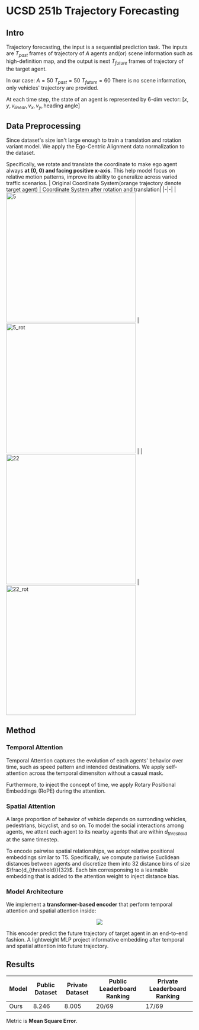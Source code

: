 # UCSD 251b Trajectory Forecasting
## Intro
Trajectory forecasting, the input is a sequential prediction task. The inputs are $T_{past}$ frames of trajectory of $A$ agents and(or) scene information such as high-definition map, and the output is next $T_{future}$ frames of trajectory of the target agent.

In our case:
$A = 50$
$T_{past} = 50$
$T_{future} = 60$
There is no scene information, only vehicles' trajectory are provided.

At each time step, the state of an agent is represented by 6-dim vector: 
$[x, y, v_{linear}, v_x, v_y, \text{heading angle}]$

## Data Preprocessing
Since dataset's size isn't large enough to train a translation and rotation variant model. We apply the Ego-Centric Alignment data normalization to the dataset.


Specifically, we rotate and translate the coordinate to make ego agent always **at (0, 0) and facing positive x-axis**. This help model focus on relative motion patterns, improve its ability to generalize across varied traffic scenarios.
| Original Coordinate System(orange trajectory denote target agent) | Coordinate System after rotation and translation|
|-|-|
| <img width="350" height="350" alt="5" src="https://github.com/user-attachments/assets/2c8daf06-e913-4ec6-acb6-bf40683e464d" /> | <img width="350" height="350" alt="5_rot" src="https://github.com/user-attachments/assets/70ab59d7-7af8-4316-9d56-f554ae2c4ce6" /> |
| <img width="350" height="350" alt="22" src="https://github.com/user-attachments/assets/a1742290-5d98-4531-8f19-7cc5ed5f072e" /> | <img width="350" height="350" alt="22_rot" src="https://github.com/user-attachments/assets/499109e2-65dd-4639-bd59-1017a6fcd9fa" />



## Method
### Temporal Attention
Temporal Attention captures the evolution of each agents' behavior over time, such as speed pattern and intended destinations. We apply self-attention across the temporal dimensiton without a casual mask.

Furthermore, to inject the concept of time, we apply Rotary Positional Embeddings (RoPE) during the attention.

### Spatial Attention
A large proportion of behavior of vehicle depends on surronding vehicles, pedestrians, bicyclist, and so on. To model the social interactions among agents, we attent each agent to its nearby agents that are within $d_{threshold}$ at the same timestep.

To encode pairwise spatial relationships, we adopt relative positional embeddings similar to T5. Specifically, we compute pariwise Euclidean distances between agents and discretize them into 32 distance bins of size $\frac{d_{threshold}}{32}$. Each bin corresponsing to a learnable embedding that is added to the attention weight to inject distance bias.

### Model Architecture
We implement a **transformer-based encoder** that perform temporal attention and spatial attention inside:
<center><img src="https://hackmd.io/_uploads/By5sM3gHxg.png" /></center>

This encoder predict the future trajectory of target agent in an end-to-end fashion. A lightweight MLP project informative embedding after temporal and spatial attention into future trajectory.

## Results
| Model |  Public Dataset | Private Dataset | Public Leaderboard Ranking | Private Leaderboard Ranking|
|-|-|-|-|-|
|Ours|8.246|8.005|20/69|17/69|

Metric is **Mean Square Error**.




